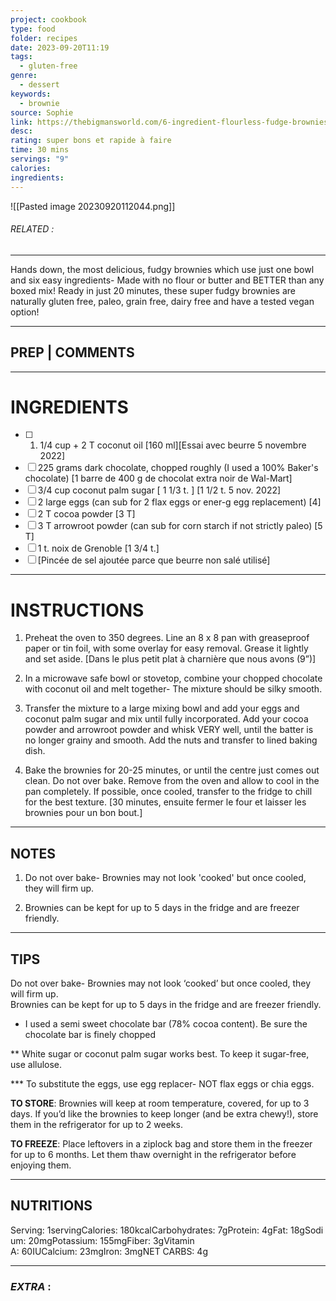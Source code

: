 ```yaml
---
project: cookbook
type: food
folder: recipes
date: 2023-09-20T11:19
tags:
  - gluten-free
genre:
  - dessert
keywords:
  - brownie
source: Sophie
link: https://thebigmansworld.com/6-ingredient-flourless-fudge-brownies/
desc: 
rating: super bons et rapide à faire
time: 30 mins
servings: "9"
calories: 
ingredients:
---
```


![[Pasted image 20230920112044.png]]
###### *RELATED* : 
---
Hands down, the most delicious, fudgy brownies which use just one bowl and six easy ingredients- Made with no flour or butter and BETTER than any boxed mix! Ready in just 20 minutes, these super fudgy brownies are naturally gluten free, paleo, grain free, dairy free and have a tested vegan option!

---
## PREP | COMMENTS



---
# INGREDIENTS

- [ ] 1. 1/4 cup + 2 T coconut oil [160 ml][Essai avec beurre 5 novembre 2022]
- [ ] 225 grams dark chocolate, chopped roughly (I used a 100% Baker's chocolate) [1 barre de 400 g de chocolat extra noir de Wal-Mart]
- [ ] 3/4 cup coconut palm sugar [ 1 1/3 t. ] [1 1/2 t. 5 nov. 2022]
- [ ] 2 large eggs (can sub for 2 flax eggs or ener-g egg replacement) [4]
- [ ] 2 T cocoa powder [3 T]
- [ ] 3 T arrowroot powder (can sub for corn starch if not strictly paleo) [5 T]
- [ ] 1 t. noix de Grenoble [1 3/4 t.]
- [ ] [Pincée de sel ajoutée parce que beurre non salé utilisé]

---
# INSTRUCTIONS

1. Preheat the oven to 350 degrees. Line an 8 x 8 pan with greaseproof paper or tin foil, with some overlay for easy removal. Grease it lightly and set aside. [Dans le plus petit plat à charnière que nous avons (9”)]
    
2. In a microwave safe bowl or stovetop, combine your chopped chocolate with coconut oil and melt together- The mixture should be silky smooth.
    
3. Transfer the mixture to a large mixing bowl and add your eggs and coconut palm sugar and mix until fully incorporated. Add your cocoa powder and arrowroot powder and whisk VERY well, until the batter is no longer grainy and smooth. Add the nuts and transfer to lined baking dish.
    
4. Bake the brownies for 20-25 minutes, or until the centre just comes out clean. Do not over bake. Remove from the oven and allow to cool in the pan completely. If possible, once cooled, transfer to the fridge to chill for the best texture. [30 minutes, ensuite fermer le four et laisser les brownies pour un bon bout.]

---
## NOTES

1. Do not over bake- Brownies may not look 'cooked' but once cooled, they will firm up.
    
2. Brownies can be kept for up to 5 days in the fridge and are freezer friendly.

---
## TIPS

Do not over bake- Brownies may not look ‘cooked’ but once cooled, they will firm up.  
Brownies can be kept for up to 5 days in the fridge and are freezer friendly.

* I used a semi sweet chocolate bar (78% cocoa content). Be sure the chocolate bar is finely chopped

** White sugar or coconut palm sugar works best. To keep it sugar-free, use allulose. 

*** To substitute the eggs, use egg replacer- NOT flax eggs or chia eggs. 

**TO STORE**: Brownies will keep at room temperature, covered, for up to 3 days. If you’d like the brownies to keep longer (and be extra chewy!), store them in the refrigerator for up to 2 weeks. 

**TO FREEZE**: Place leftovers in a ziplock bag and store them in the freezer for up to 6 months. Let them thaw overnight in the refrigerator before enjoying them.

---
## NUTRITIONS

Serving: 1servingCalories: 180kcalCarbohydrates: 7gProtein: 4gFat: 18gSodium: 20mgPotassium: 155mgFiber: 3gVitamin A: 60IUCalcium: 23mgIron: 3mgNET CARBS: 4g

---
### *EXTRA* :



